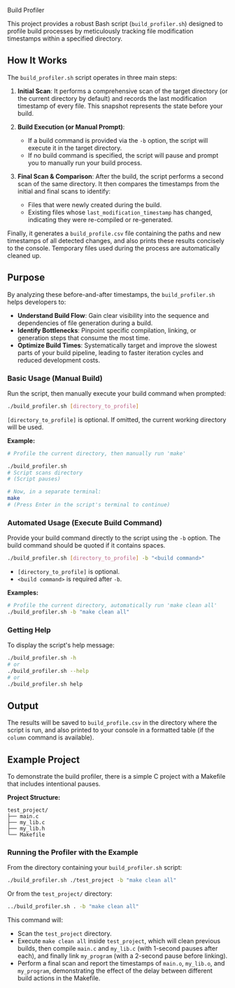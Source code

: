  Build Profiler

This project provides a robust Bash script (`build_profiler.sh`) designed to profile build processes by meticulously tracking file modification timestamps within a specified directory.

## How It Works

The `build_profiler.sh` script operates in three main steps:

1. **Initial Scan**: It performs a comprehensive scan of the target directory (or the current directory by default) and records the last modification timestamp of every file. This snapshot represents the state before your build.

2. **Build Execution (or Manual Prompt)**:
   - If a build command is provided via the `-b` option, the script will execute it in the target directory.
   - If no build command is specified, the script will pause and prompt you to manually run your build process.

3. **Final Scan & Comparison**: After the build, the script performs a second scan of the same directory. It then compares the timestamps from the initial and final scans to identify:
   - Files that were newly created during the build.
   - Existing files whose `last_modification_timestamp` has changed, indicating they were re-compiled or re-generated.

Finally, it generates a `build_profile.csv` file containing the paths and new timestamps of all detected changes, and also prints these results concisely to the console. Temporary files used during the process are automatically cleaned up.

## Purpose

By analyzing these before-and-after timestamps, the `build_profiler.sh` helps developers to:

- **Understand Build Flow**: Gain clear visibility into the sequence and dependencies of file generation during a build.
- **Identify Bottlenecks**: Pinpoint specific compilation, linking, or generation steps that consume the most time.
- **Optimize Build Times**: Systematically target and improve the slowest parts of your build pipeline, leading to faster iteration cycles and reduced development costs.


### Basic Usage (Manual Build)

Run the script, then manually execute your build command when prompted:

```bash
./build_profiler.sh [directory_to_profile]
```

`[directory_to_profile]` is optional. If omitted, the current working directory will be used.

**Example:**

```bash
# Profile the current directory, then manually run 'make'

./build_profiler.sh
# Script scans directory
# (Script pauses)

# Now, in a separate terminal:
make
# (Press Enter in the script's terminal to continue)
```

### Automated Usage (Execute Build Command)

Provide your build command directly to the script using the `-b` option. The build command should be quoted if it contains spaces.

```bash
./build_profiler.sh [directory_to_profile] -b "<build command>"
```

- `[directory_to_profile]` is optional.
- `<build command>` is required after `-b`.

**Examples:**

```bash
# Profile the current directory, automatically run 'make clean all'
./build_profiler.sh -b "make clean all"
```

### Getting Help

To display the script's help message:

```bash
./build_profiler.sh -h
# or
./build_profiler.sh --help
# or
./build_profiler.sh help
```

## Output

The results will be saved to `build_profile.csv` in the directory where the script is run, and also printed to your console in a formatted table (if the `column` command is available).

## Example Project

To demonstrate the build profiler, there is a simple C project with a Makefile that includes intentional pauses.

**Project Structure:**

```
test_project/
├── main.c
├── my_lib.c
├── my_lib.h
└── Makefile
```

### Running the Profiler with the Example

From the directory containing your `build_profiler.sh` script:

```bash
./build_profiler.sh ./test_project -b "make clean all"
```

Or from the `test_project/` directory:

```bash
../build_profiler.sh . -b "make clean all"
```

This command will:

- Scan the `test_project` directory.
- Execute `make clean all` inside `test_project`, which will clean previous builds, then compile `main.c` and `my_lib.c` (with 1-second pauses after each), and finally link `my_program` (with a 2-second pause before linking).
- Perform a final scan and report the timestamps of `main.o`, `my_lib.o`, and `my_program`, demonstrating the effect of the delay between different build actions in the Makefile.
